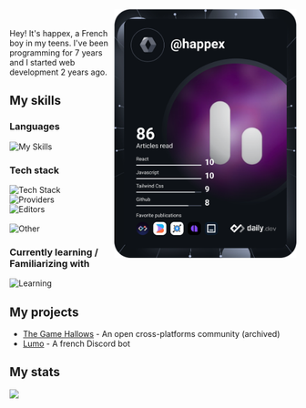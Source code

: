 <a href="https://app.daily.dev"><img src="devcard.svg" width="320" align="right" /></a><br><br>
Hey! It's happex, a French boy in my teens. I've been programming for 7 years and I started web development 2 years ago.

My skills
-----
### Languages
![My Skills](https://skillicons.dev/icons?i=html,css,js,py,md&perline=8)

### Tech stack
![Tech Stack](https://skillicons.dev/icons?i=nodejs,vite,tailwind,electron,express,flask,vue,next&perline=8) <br>
![Providers](https://skillicons.dev/icons?i=vercel,cloudflare,supabase&perline=8) <br>
![Editors](https://skillicons.dev/icons?i=replit,github,git,vscode&perline=8) <br><br>
![Other](https://skillicons.dev/icons?i=discord,bots&perline=8)

### Currently learning / Familiarizing with
![Learning](https://skillicons.dev/icons?i=ts,svelte,react&perline=8)

My projects 
-----

* [The Game Hallows](https://gamehallows.pages.dev) - An open cross-platforms community (archived)
* [Lumo](https://github.com/okayhappex/Lumo) - A french Discord bot

My stats
-----

<a href="https://github.com/anuraghazra/GitHub-Readme-stats"><img src="https://github-readme-stats.vercel.app/api/top-langs/?username=okayhappex&theme=transparent&count_private=true" /></a>
